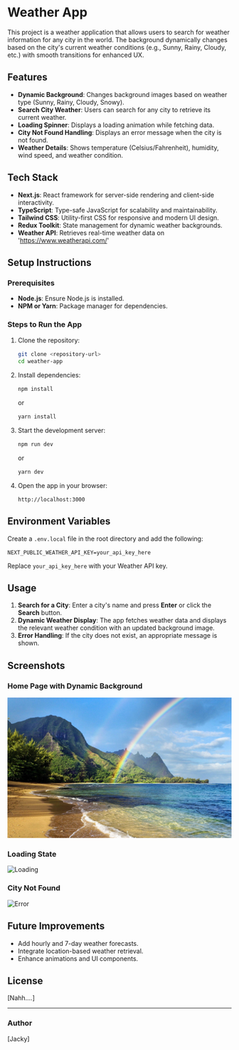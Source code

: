 # Weather App

This project is a weather application that allows users to search for weather information for any city in the world. The background dynamically changes based on the city's current weather conditions (e.g., Sunny, Rainy, Cloudy, etc.) with smooth transitions for enhanced UX.

## Features

- **Dynamic Background**: Changes background images based on weather type (Sunny, Rainy, Cloudy, Snowy).
- **Search City Weather**: Users can search for any city to retrieve its current weather.
- **Loading Spinner**: Displays a loading animation while fetching data.
- **City Not Found Handling**: Displays an error message when the city is not found.
- **Weather Details**: Shows temperature (Celsius/Fahrenheit), humidity, wind speed, and weather condition.

## Tech Stack

- **Next.js**: React framework for server-side rendering and client-side interactivity.
- **TypeScript**: Type-safe JavaScript for scalability and maintainability.
- **Tailwind CSS**: Utility-first CSS for responsive and modern UI design.
- **Redux Toolkit**: State management for dynamic weather backgrounds.
- **Weather API**: Retrieves real-time weather data on 'https://www.weatherapi.com/'

## Setup Instructions

### Prerequisites

- **Node.js**: Ensure Node.js is installed.
- **NPM or Yarn**: Package manager for dependencies.

### Steps to Run the App

1. Clone the repository:
   ```bash
   git clone <repository-url>
   cd weather-app
   ```
2. Install dependencies:
   ```bash
   npm install
   ```
   or
   ```bash
   yarn install
   ```
3. Start the development server:
   ```bash
   npm run dev
   ```
   or
   ```bash
   yarn dev
   ```
4. Open the app in your browser:
   ```
   http://localhost:3000
   ```

## Environment Variables

Create a `.env.local` file in the root directory and add the following:

```env
NEXT_PUBLIC_WEATHER_API_KEY=your_api_key_here
```

Replace `your_api_key_here` with your Weather API key.

## Usage

1. **Search for a City**: Enter a city's name and press **Enter** or click the **Search** button.
2. **Dynamic Weather Display**: The app fetches weather data and displays the relevant weather condition with an updated background image.
3. **Error Handling**: If the city does not exist, an appropriate message is shown.

## Screenshots

### Home Page with Dynamic Background

![Home Page](public/Sunny.jpg)

### Loading State

![Loading](public/loading.png)

### City Not Found

![Error](public/error.png)

## Future Improvements

- Add hourly and 7-day weather forecasts.
- Integrate location-based weather retrieval.
- Enhance animations and UI components.

## License

[Nahh....]

---

### Author

[Jacky]
